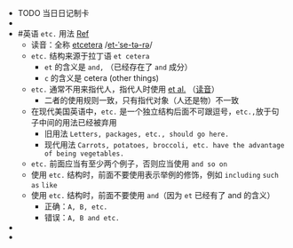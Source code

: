 - TODO  当日日记制卡
-
- #英语  `etc.` 用法 [Ref](https://www.grammarbook.com/blog/definitions/all-about-etc/)
	- 读音：全称 [etcetera](https://www.merriam-webster.com/dictionary/etcetera)  /[et-ˈse-tə-rə](https://www.youtube.com/watch?v=Bwo41ejyjXI)/
	- `etc.` 结构来源于拉丁语 `et cetera`
		- `et` 的含义是 `and,` （已经存在了 `and` 成分）
		- `c` 的含义是 cetera (other things)
	- `etc.` 通常不用来指代人，指代人时使用 [et al.](https://www.merriam-webster.com/dictionary/et%20al.) （[读音](https://www.youtube.com/watch?v=76hfu1HxlZw)）
		- 二者的使用规则一致，只有指代对象（人还是物）不一致
	- 在现代美国英语中，`etc.` 是一个独立结构后面不可跟逗号，`etc.,`放于句子中间的用法已经被弃用
		- 旧用法 `Letters, packages, etc., should go here.`
		- 现代用法 `Carrots, potatoes, broccoli, etc. have the advantage of being vegetables.`
	- `etc.` 前面应当有至少两个例子，否则应当使用 `and so on`
	- 使用 `etc.` 结构时，前面不要使用表示举例的修饰，例如 `including` `such as` `like`
	- 使用 `etc.` 结构时，前面不要使用 `and`（因为 `et` 已经有了 and 的含义）
		- 正确：`A, B, etc.`
		- 错误：`A, B and etc.`
-
-